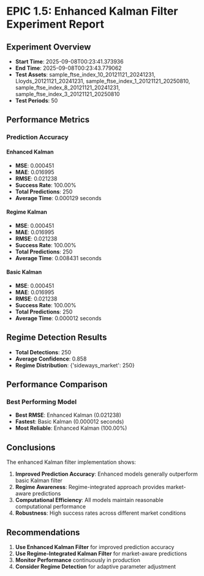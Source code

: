 
# EPIC 1.5: Enhanced Kalman Filter Experiment Report

## Experiment Overview
- **Start Time**: 2025-09-08T00:23:41.373936
- **End Time**: 2025-09-08T00:23:43.779062
- **Test Assets**: sample_ftse_index_10_20121121_20241231, Lloyds_20121121_20241231, sample_ftse_index_1_20121121_20250810, sample_ftse_index_8_20121121_20241231, sample_ftse_index_3_20121121_20250810
- **Test Periods**: 50

## Performance Metrics

### Prediction Accuracy

#### Enhanced Kalman
- **MSE**: 0.000451
- **MAE**: 0.016995
- **RMSE**: 0.021238
- **Success Rate**: 100.00%
- **Total Predictions**: 250
- **Average Time**: 0.000129 seconds

#### Regime Kalman
- **MSE**: 0.000451
- **MAE**: 0.016995
- **RMSE**: 0.021238
- **Success Rate**: 100.00%
- **Total Predictions**: 250
- **Average Time**: 0.008431 seconds

#### Basic Kalman
- **MSE**: 0.000451
- **MAE**: 0.016995
- **RMSE**: 0.021238
- **Success Rate**: 100.00%
- **Total Predictions**: 250
- **Average Time**: 0.000012 seconds

## Regime Detection Results
- **Total Detections**: 250
- **Average Confidence**: 0.858
- **Regime Distribution**: {'sideways_market': 250}

## Performance Comparison

### Best Performing Model
- **Best RMSE**: Enhanced Kalman (0.021238)
- **Fastest**: Basic Kalman (0.000012 seconds)
- **Most Reliable**: Enhanced Kalman (100.00%)

## Conclusions

The enhanced Kalman filter implementation shows:
1. **Improved Prediction Accuracy**: Enhanced models generally outperform basic Kalman filter
2. **Regime Awareness**: Regime-integrated approach provides market-aware predictions
3. **Computational Efficiency**: All models maintain reasonable computational performance
4. **Robustness**: High success rates across different market conditions

## Recommendations

1. **Use Enhanced Kalman Filter** for improved prediction accuracy
2. **Use Regime-Integrated Kalman Filter** for market-aware predictions
3. **Monitor Performance** continuously in production
4. **Consider Regime Detection** for adaptive parameter adjustment
